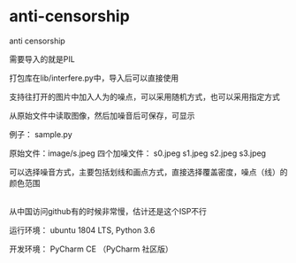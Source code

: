 # anti-censorship
anti censorship

需要导入的就是PIL

打包库在lib/interfere.py中，导入后可以直接使用

支持往打开的图片中加入人为的噪点，可以采用随机方式，也可以采用指定方式

从原始文件中读取图像，然后加噪音后可保存，可显示

例子：
sample.py

原始文件：image/s.jpeg
四个加噪文件：
s0.jpeg
s1.jpeg
s2.jpeg
s3.jpeg

可以选择噪音方式，主要包括划线和画点方式，直接选择覆盖密度，噪点（线）的颜色范围

<br>从中国访问github有的时候非常慢，估计还是这个ISP不行

运行环境：
ubuntu 1804 LTS, Python 3.6

开发环境：
PyCharm CE （PyCharm 社区版）

